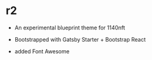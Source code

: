 # r2

- An experimental blueprint theme for 1140nft 

- Bootstrapped with Gatsby Starter + Bootstrap React 
- added Font Awesome 